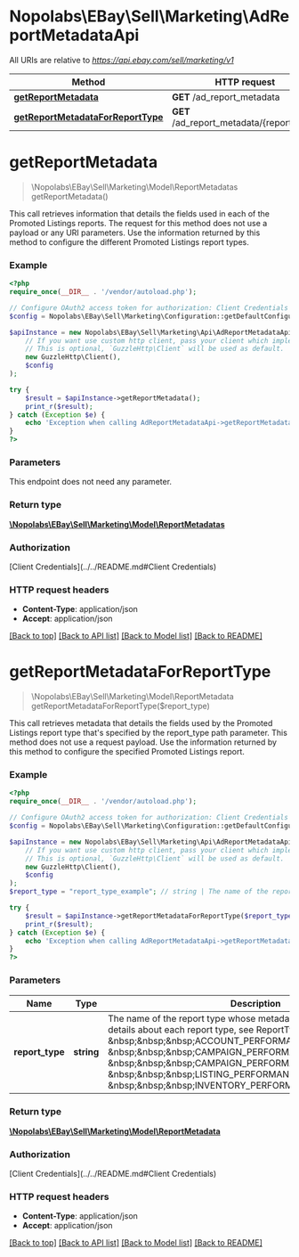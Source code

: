 # Nopolabs\EBay\Sell\Marketing\AdReportMetadataApi

All URIs are relative to *https://api.ebay.com/sell/marketing/v1*

Method | HTTP request | Description
------------- | ------------- | -------------
[**getReportMetadata**](AdReportMetadataApi.md#getReportMetadata) | **GET** /ad_report_metadata | 
[**getReportMetadataForReportType**](AdReportMetadataApi.md#getReportMetadataForReportType) | **GET** /ad_report_metadata/{report_type} | 


# **getReportMetadata**
> \Nopolabs\EBay\Sell\Marketing\Model\ReportMetadatas getReportMetadata()



This call retrieves information that details the fields used in each of the Promoted Listings reports. The request for this method does not use a payload or any URI parameters. Use the information returned by this method to configure the different Promoted Listings report types.

### Example
```php
<?php
require_once(__DIR__ . '/vendor/autoload.php');

// Configure OAuth2 access token for authorization: Client Credentials
$config = Nopolabs\EBay\Sell\Marketing\Configuration::getDefaultConfiguration()->setAccessToken('YOUR_ACCESS_TOKEN');

$apiInstance = new Nopolabs\EBay\Sell\Marketing\Api\AdReportMetadataApi(
    // If you want use custom http client, pass your client which implements `GuzzleHttp\ClientInterface`.
    // This is optional, `GuzzleHttp\Client` will be used as default.
    new GuzzleHttp\Client(),
    $config
);

try {
    $result = $apiInstance->getReportMetadata();
    print_r($result);
} catch (Exception $e) {
    echo 'Exception when calling AdReportMetadataApi->getReportMetadata: ', $e->getMessage(), PHP_EOL;
}
?>
```

### Parameters
This endpoint does not need any parameter.

### Return type

[**\Nopolabs\EBay\Sell\Marketing\Model\ReportMetadatas**](../Model/ReportMetadatas.md)

### Authorization

[Client Credentials](../../README.md#Client Credentials)

### HTTP request headers

 - **Content-Type**: application/json
 - **Accept**: application/json

[[Back to top]](#) [[Back to API list]](../../README.md#documentation-for-api-endpoints) [[Back to Model list]](../../README.md#documentation-for-models) [[Back to README]](../../README.md)

# **getReportMetadataForReportType**
> \Nopolabs\EBay\Sell\Marketing\Model\ReportMetadata getReportMetadataForReportType($report_type)



This call retrieves metadata that details the fields used by the Promoted Listings report type that's specified by the report_type path parameter. This method does not use a request payload. Use the information returned by this method to configure the specified Promoted Listings report.

### Example
```php
<?php
require_once(__DIR__ . '/vendor/autoload.php');

// Configure OAuth2 access token for authorization: Client Credentials
$config = Nopolabs\EBay\Sell\Marketing\Configuration::getDefaultConfiguration()->setAccessToken('YOUR_ACCESS_TOKEN');

$apiInstance = new Nopolabs\EBay\Sell\Marketing\Api\AdReportMetadataApi(
    // If you want use custom http client, pass your client which implements `GuzzleHttp\ClientInterface`.
    // This is optional, `GuzzleHttp\Client` will be used as default.
    new GuzzleHttp\Client(),
    $config
);
$report_type = "report_type_example"; // string | The name of the report type whose metadata you want to get. For details about each report type, see ReportTypeEnum. Valid values: &nbsp;&nbsp;&nbsp;ACCOUNT_PERFORMANCE_REPORT &nbsp;&nbsp;&nbsp;CAMPAIGN_PERFORMANCE_REPORT &nbsp;&nbsp;&nbsp;CAMPAIGN_PERFORMANCE_SUMMARY_REPORT &nbsp;&nbsp;&nbsp;LISTING_PERFORMANCE_REPORT &nbsp;&nbsp;&nbsp;INVENTORY_PERFORMANCE_REPORT

try {
    $result = $apiInstance->getReportMetadataForReportType($report_type);
    print_r($result);
} catch (Exception $e) {
    echo 'Exception when calling AdReportMetadataApi->getReportMetadataForReportType: ', $e->getMessage(), PHP_EOL;
}
?>
```

### Parameters

Name | Type | Description  | Notes
------------- | ------------- | ------------- | -------------
 **report_type** | **string**| The name of the report type whose metadata you want to get. For details about each report type, see ReportTypeEnum. Valid values: &amp;nbsp;&amp;nbsp;&amp;nbsp;ACCOUNT_PERFORMANCE_REPORT &amp;nbsp;&amp;nbsp;&amp;nbsp;CAMPAIGN_PERFORMANCE_REPORT &amp;nbsp;&amp;nbsp;&amp;nbsp;CAMPAIGN_PERFORMANCE_SUMMARY_REPORT &amp;nbsp;&amp;nbsp;&amp;nbsp;LISTING_PERFORMANCE_REPORT &amp;nbsp;&amp;nbsp;&amp;nbsp;INVENTORY_PERFORMANCE_REPORT |

### Return type

[**\Nopolabs\EBay\Sell\Marketing\Model\ReportMetadata**](../Model/ReportMetadata.md)

### Authorization

[Client Credentials](../../README.md#Client Credentials)

### HTTP request headers

 - **Content-Type**: application/json
 - **Accept**: application/json

[[Back to top]](#) [[Back to API list]](../../README.md#documentation-for-api-endpoints) [[Back to Model list]](../../README.md#documentation-for-models) [[Back to README]](../../README.md)

